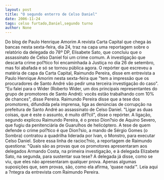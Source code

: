 ```yaml
---
layout: post
title: "O segundo enterro de Celso Daniel"
date: 2006-11-24
tags: celso furtado,Daniel,segundo turno
author: None
---
```

Do blog de Paulo Henrique Amorim
A revista Carta Capital que chega às bancas nesta sexta-feira, dia 24, traz na capa uma reportagem sobre o relatório da delegada do 78º DP, Elisabete Sato, que concluiu que o assassinato de Celso Daniel foi um crime comum. A investigação que descarta crime pol?tico foi encaminhada à Justiça no dia 26 de setembro, mas foi abafada e só se tornou pública agora.
O repórter que escreveu a matéria de capa da Carta Capital, Raimundo Pereira, disse em entrevista a Paulo Henrique Amorim nesta sexta-feira que \"tem a impressão que os procuradores de Santo André vão pedir uma terceira investigação do caso\".
\"Eu falei para o Wider (Roberto Wider, um dos principais representantes do grupo de promotores de Santo André): vocês estão trabalhando com 10% de chances\", disse Pereira.
Raimundo Pereira disse que a tese dos promotores, difundida pela imprensa, liga as denúncias de corrupção na prefeitura de Santo André ao assassinato de Celso Daniel. \"Ligar as duas coisas, que é este o assunto, é muito dif?cil\", disse o repórter.
A ligação, segundo explicou Raimundo Pereira, é o preso Dion?sio de Aquino Severo, que fugiu da penitenciária de Guarulhos de helicóptero. A tese de quem defende o crime pol?tico é que Dion?sio, a mando de Sérgio Gomes (o Sombra) contratou a quadrilha liderada por Ivan, o Monstro, para executar Celso Daniel.
Sobre essa linha de racioc?nio, a reportagem de Raimundo questiona: 
\"Quais são as provas que os promotores apresentaram aos delegados Armando Costa, na primeira investigação, e à delegada Elizabete Sato, na segunda, para sustentar sua tese? A delegada já disse, como se viu, que eles não apresentaram qualquer prova. Apenas algumas suposições que, sem provas, são, como ela afirma, ‘quase nada’\".
Leia aqui a ?ntegra da entrevista com Raimundo Pereira. 